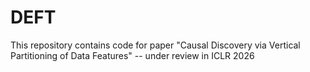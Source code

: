 # DEFT
This repository contains code for paper "Causal Discovery via Vertical Partitioning of Data Features" -- under review in ICLR 2026
